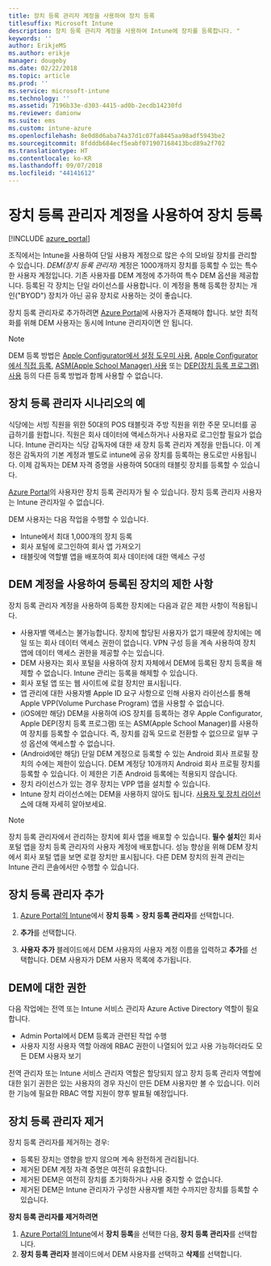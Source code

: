 ```yaml
---
title: 장치 등록 관리자 계정을 사용하여 장치 등록
titlesuffix: Microsoft Intune
description: 장치 등록 관리자 계정을 사용하여 Intune에 장치를 등록합니다. "
keywords: ''
author: ErikjeMS
ms.author: erikje
manager: dougeby
ms.date: 02/22/2018
ms.topic: article
ms.prod: ''
ms.service: microsoft-intune
ms.technology: ''
ms.assetid: 7196b33e-d303-4415-ad0b-2ecdb14230fd
ms.reviewer: damionw
ms.suite: ems
ms.custom: intune-azure
ms.openlocfilehash: 8e0d8d6aba74a37d1c07fa8445aa98adf5943be2
ms.sourcegitcommit: 8fdddb684ecf5eabf071907168413bcd89a2f702
ms.translationtype: HT
ms.contentlocale: ko-KR
ms.lasthandoff: 09/07/2018
ms.locfileid: "44141612"
---
```

# <a name="enroll-devices-by-using-a-device-enrollment-manager-account"></a>장치 등록 관리자 계정을 사용하여 장치 등록

[!INCLUDE [azure_portal](./includes/azure_portal.md)]

조직에서는 Intune을 사용하여 단일 사용자 계정으로 많은 수의 모바일 장치를 관리할 수 있습니다. *DEM(장치 등록 관리자)* 계정은 1000개까지 장치를 등록할 수 있는 특수한 사용자 계정입니다. 기존 사용자를 DEM 계정에 추가하여 특수 DEM 옵션을 제공합니다. 등록된 각 장치는 단일 라이선스를 사용합니다. 이 계정을 통해 등록한 장치는 개인("BYOD") 장치가 아닌 공유 장치로 사용하는 것이 좋습니다.  

장치 등록 관리자로 추가하려면 [Azure Portal](https://portal.azure.com)에 사용자가 존재해야 합니다. 보안 최적화를 위해 DEM 사용자는 동시에 Intune 관리자이면 안 됩니다.

>[!NOTE]
>DEM 등록 방법은 [Apple Configurator에서 설정 도우미 사용](apple-configurator-setup-assistant-enroll-ios.md), [Apple Configurator에서 직접 등록](apple-configurator-direct-enroll-ios.md), [ASM(Apple School Manager) 사용](apple-school-manager-set-up-ios.md) 또는 [DEP(장치 등록 프로그램) 사용](device-enrollment-program-enroll-ios.md) 등의 다른 등록 방법과 함께 사용할 수 없습니다.

## <a name="example-of-a-device-enrollment-manager-scenario"></a>장치 등록 관리자 시나리오의 예

식당에는 서빙 직원을 위한 50대의 POS 태블릿과 주방 직원을 위한 주문 모니터를 공급하기를 원합니다. 직원은 회사 데이터에 액세스하거나 사용자로 로그인할 필요가 없습니다. Intune 관리자는 식당 감독자에 대한 새 장치 등록 관리자 계정을 만듭니다.  이 계정은 감독자의 기본 계정과 별도로 intune에 공유 장치를 등록하는 용도로만 사용됩니다. 이제 감독자는 DEM 자격 증명을 사용하여 50대의 태블릿 장치를 등록할 수 있습니다.

[Azure Portal](https://portal.azure.com)의 사용자만 장치 등록 관리자가 될 수 있습니다. 장치 등록 관리자 사용자는 Intune 관리자일 수 없습니다.

DEM 사용자는 다음 작업을 수행할 수 있습니다.

-   Intune에서 최대 1,000개의 장치 등록
-   회사 포털에 로그인하여 회사 앱 가져오기
-   태블릿에 역할별 앱을 배포하여 회사 데이터에 대한 액세스 구성

## <a name="limitations-of-devices-that-are-enrolled-with-a-dem-account"></a>DEM 계정을 사용하여 등록된 장치의 제한 사항

장치 등록 관리자 계정을 사용하여 등록한 장치에는 다음과 같은 제한 사항이 적용됩니다.

  - 사용자별 액세스는 불가능합니다. 장치에 할당된 사용자가 없기 때문에 장치에는 메일 또는 회사 데이터 액세스 권한이 없습니다. VPN 구성 등을 계속 사용하여 장치 앱에 데이터 액세스 권한을 제공할 수는 있습니다.
  - DEM 사용자는 회사 포털을 사용하여 장치 자체에서 DEM에 등록된 장치 등록을 해제할 수 없습니다. Intune 관리는 등록을 해제할 수 있습니다.
  - 회사 포털 앱 또는 웹 사이트에 로컬 장치만 표시됩니다.
  - 앱 관리에 대한 사용자별 Apple ID 요구 사항으로 인해 사용자 라이선스를 통해 Apple VPP(Volume Purchase Program) 앱을 사용할 수 없습니다.
  - (iOS에만 해당) DEM을 사용하여 iOS 장치를 등록하는 경우 Apple Configurator, Apple DEP(장치 등록 프로그램) 또는 ASM(Apple School Manager)를 사용하여 장치를 등록할 수 없습니다. 즉, 장치를 감독 모드로 전환할 수 없으므로 일부 구성 옵션에 액세스할 수 없습니다.
  - (Android에만 해당) 단일 DEM 계정으로 등록할 수 있는 Android 회사 프로필 장치의 수에는 제한이 있습니다. DEM 계정당 10개까지 Android 회사 프로필 장치를 등록할 수 있습니다. 이 제한은 기존 Android 등록에는 적용되지 않습니다.
  - 장치 라이선스가 있는 경우 장치는 VPP 앱을 설치할 수 있습니다.
  - Intune 장치 라이선스에는 DEM을 사용하지 않아도 됩니다. [사용자 및 장치 라이선스](licenses-assign.md#how-user-and-device-licenses-affect-access-to-services)에 대해 자세히 알아보세요.


> [!NOTE]
> 장치 등록 관리자에서 관리하는 장치에 회사 앱을 배포할 수 있습니다. **필수 설치**인 회사 포털 앱을 장치 등록 관리자의 사용자 계정에 배포합니다.
> 성능 향상을 위해 DEM 장치에서 회사 포털 앱을 보면 로컬 장치만 표시됩니다. 다른 DEM 장치의 원격 관리는 Intune 관리 콘솔에서만 수행할 수 있습니다.


## <a name="add-a-device-enrollment-manager"></a>장치 등록 관리자 추가

1.  [Azure Portal의 Intune](https://aka.ms/intuneportal)에서 **장치 등록** > **장치 등록 관리자**를 선택합니다.

2.  **추가**를 선택합니다.

3.  **사용자 추가** 블레이드에서 DEM 사용자의 사용자 계정 이름을 입력하고 **추가**를 선택합니다. DEM 사용자가 DEM 사용자 목록에 추가됩니다.

## <a name="permissions-for-dem"></a>DEM에 대한 권한

다음 작업에는 전역 또는 Intune 서비스 관리자 Azure Active Directory 역할이 필요합니다.
- Admin Portal에서 DEM 등록과 관련된 작업 수행
- 사용자 지정 사용자 역할 아래에 RBAC 권한이 나열되어 있고 사용 가능하더라도 모든 DEM 사용자 보기

전역 관리자 또는 Intune 서비스 관리자 역할은 할당되지 않고 장치 등록 관리자 역할에 대한 읽기 권한은 있는 사용자의 경우 자신이 만든 DEM 사용자만 볼 수 있습니다. 이러한 기능에 필요한 RBAC 역할 지원이 향후 발표될 예정입니다.


## <a name="remove-a-device-enrollment-manager"></a>장치 등록 관리자 제거

장치 등록 관리자를 제거하는 경우:

-   등록된 장치는 영향을 받지 않으며 계속 완전하게 관리됩니다.
-   제거된 DEM 계정 자격 증명은 여전히 유효합니다.
-   제거된 DEM은 여전히 장치를 초기화하거나 사용 중지할 수 없습니다.
-   제거된 DEM은 Intune 관리자가 구성한 사용자별 제한 수까지만 장치를 등록할 수 있습니다.

**장치 등록 관리자를 제거하려면**

1. [Azure Portal의 Intune](https://aka.ms/intuneportal)에서 **장치 등록**을 선택한 다음, **장치 등록 관리자**를 선택합니다.
2. **장치 등록 관리자** 블레이드에서 DEM 사용자를 선택하고 **삭제**를 선택합니다.

